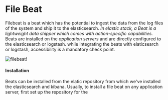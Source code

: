 #   File Beat

Filebeat is a beat which has the potential to ingest the data from the log files of the system and ship it to the elasticsearch. 
*In elastic stack, a Beat is a lightweight data shipper which comes with action-specific capabilities.*
Beats are installed on the *application servers* and are directly configured to the elasticsearch or logstash. while integrating the beats with elaticsearch or logstash, accessibility is a mandatory check point.



![filebeat!]("filebeat.png")

#### Installation
Beats can be installed from the elatic repository from which we've installed the elasticsearch and kibana. Usually, to install a file beat on any application server, first set up the repository for the 
